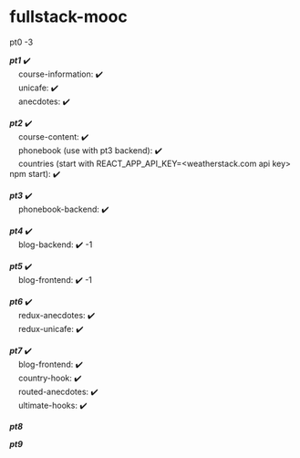 # fullstack-mooc

pt0 -3

**_pt1_** :heavy_check_mark:<br/>
&nbsp;&nbsp;&nbsp;&nbsp;course-information: :heavy_check_mark:<br/>
&nbsp;&nbsp;&nbsp;&nbsp;unicafe: :heavy_check_mark:<br/>
&nbsp;&nbsp;&nbsp;&nbsp;anecdotes: :heavy_check_mark:<br/>

**_pt2_** :heavy_check_mark:<br/>
&nbsp;&nbsp;&nbsp;&nbsp;course-content: :heavy_check_mark:<br/>
&nbsp;&nbsp;&nbsp;&nbsp;phonebook (use with pt3 backend): :heavy_check_mark:<br/>
&nbsp;&nbsp;&nbsp;&nbsp;countries (start with REACT_APP_API_KEY=&lt;weatherstack.com api key&gt; npm start): :heavy_check_mark:<br/>

**_pt3_** :heavy_check_mark:<br/>
&nbsp;&nbsp;&nbsp;&nbsp;phonebook-backend: :heavy_check_mark:<br />

**_pt4_** :heavy_check_mark:<br/>
&nbsp;&nbsp;&nbsp;&nbsp;blog-backend: :heavy_check_mark: -1<br/>

**_pt5_** :heavy_check_mark:<br/>
&nbsp;&nbsp;&nbsp;&nbsp;blog-frontend: :heavy_check_mark: -1<br/>

**_pt6_** :heavy_check_mark:<br/>
&nbsp;&nbsp;&nbsp;&nbsp;redux-anecdotes: :heavy_check_mark: <br/>
&nbsp;&nbsp;&nbsp;&nbsp;redux-unicafe: :heavy_check_mark: <br/>

**_pt7_** :heavy_check_mark:<br/>
&nbsp;&nbsp;&nbsp;&nbsp;blog-frontend: :heavy_check_mark:<br/>
&nbsp;&nbsp;&nbsp;&nbsp;country-hook: :heavy_check_mark:<br/>
&nbsp;&nbsp;&nbsp;&nbsp;routed-anecdotes: :heavy_check_mark:<br/>
&nbsp;&nbsp;&nbsp;&nbsp;ultimate-hooks: :heavy_check_mark:<br/>

**_pt8_**<br/>

**_pt9_**<br/>

